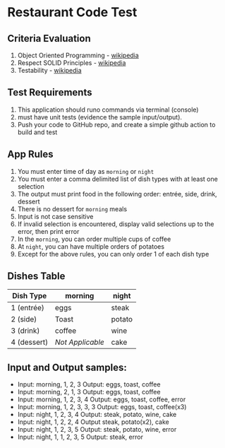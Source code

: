 # Restaurant Code Test

## Criteria Evaluation

1.	Object Oriented Programming - [wikipedia](https://en.wikipedia.org/wiki/Object-oriented_programming)
2.	Respect SOLID Principles - [wikipedia](https://en.wikipedia.org/wiki/SOLID)
3.	Testability - [wikipedia](https://en.wikipedia.org/wiki/Unit_testing)

## Test Requirements

1.	This application should runo commands via terminal (console)
2.	must have unit tests (evidence the sample input/output).	
3.	Push your code to GitHub repo, and create a simple github action to build and test

## App Rules

1.	You must enter time of day as `morning` or `night`
2.	You must enter a comma delimited list of dish types with at least one selection
3.	The output must print food in the following order: entrée, side, drink, dessert
4.	There is no dessert for `morning` meals
5.	Input is not case sensitive
6.	If invalid selection is encountered, display valid selections up to the error, then print error
7.	In the `morning`, you can order multiple cups of coffee
8.	At `night`, you can have multiple orders of potatoes
9.	Except for the above rules, you can only order 1 of each dish type

## Dishes Table

| Dish Type   | morning          | night  |
| ----------- | ---------------- | ------ |
| 1 (entrée)  | eggs             | steak  |
| 2 (side)    | Toast            | potato |
| 3 (drink)   | coffee           | wine   |
| 4 (dessert) | _Not Applicable_ | cake   |

## Input and Output samples:

- Input: morning, 1, 2, 3    	Output: eggs, toast, coffee
- Input: morning, 2, 1, 3 	Output: eggs, toast, coffee
- Input: morning, 1, 2, 3, 4	Output: eggs, toast, coffee, error
- Input: morning, 1, 2, 3, 3, 3	Output: eggs, toast, coffee(x3)
- Input: night, 1, 2, 3, 4	Output:  steak, potato, wine, cake
- Input: night, 1, 2, 2, 4	Output steak, potato(x2), cake
- Input: night, 1, 2, 3, 5	Output:  steak, potato, wine, error
- Input: night, 1, 1, 2, 3, 5	Output:  steak, error
